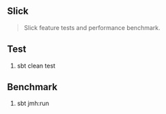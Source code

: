 Slick
-----
>Slick feature tests and performance benchmark.

Test
----
1. sbt clean test

Benchmark
---------
1. sbt jmh:run